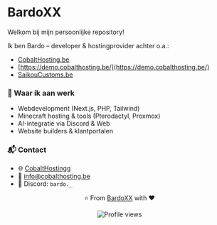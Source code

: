 # BardoXX

Welkom bij mijn persoonlijke repository!

Ik ben Bardo – developer & hostingprovider achter o.a.:
- [CobaltHosting.be](https://cobalthosting.be)
- [https://demo.cobalthosting.be/](https://demo.cobalthosting.be/)
- [SaikouCustoms.be](https://saikoucustoms.be)

### 🔧 Waar ik aan werk
- Webdevelopment (Next.js, PHP, Tailwind)
- Minecraft hosting & tools (Pterodactyl, Proxmox)
- AI-integratie via Discord & Web
- Website builders & klantportalen

### 📬 Contact
- 🌐 [CobaltHostingg](https://cobalthosting.be/)
- 📧 info@cobalthosting.be
- 💬 Discord: `bardo._`

<div align="center">
  
  ⭐️ From [BardoXX](https://github.com/BardoXX) with ❤️
  
  <img src="https://komarev.com/ghpvc/?username=BardoXX&color=blueviolet" alt="Profile views"/>

</div>
